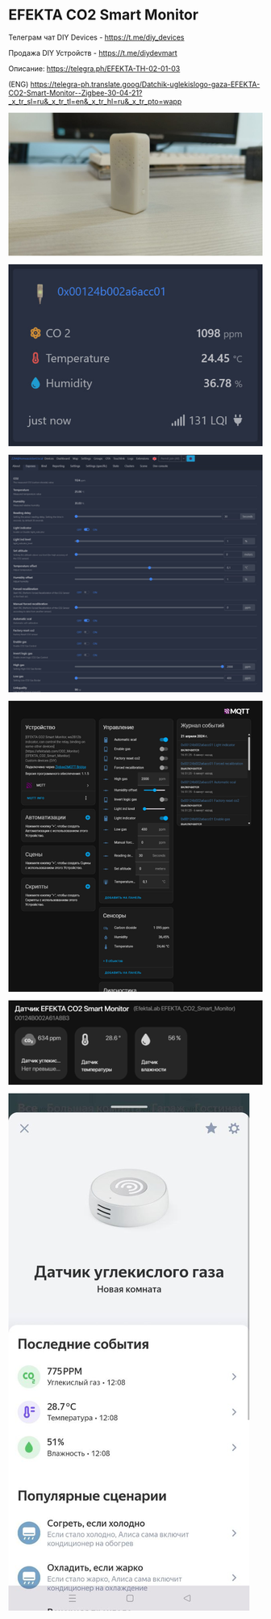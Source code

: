 # EFEKTA CO2 Smart Monitor

Телеграм чат DIY Devices - https://t.me/diy_devices

Продажа DIY Устройств - https://t.me/diydevmart

Описание: https://telegra.ph/EFEKTA-TH-02-01-03

(ENG) https://telegra-ph.translate.goog/Datchik-uglekislogo-gaza-EFEKTA-CO2-Smart-Monitor--Zigbee-30-04-21?_x_tr_sl=ru&_x_tr_tl=en&_x_tr_hl=ru&_x_tr_pto=wapp


![EFEKTA CO2 Smart Monitor](https://raw.githubusercontent.com/smartboxchannel/EFEKTA-CO2-Smart-Monitor/main/Images/8ca8715e30c57416625a2.jpg) 

![EFEKTA CO2 Smart Monitor](https://raw.githubusercontent.com/smartboxchannel/EFEKTA-CO2-Smart-Monitor/main/Images/7440d382e294a6f9953fa.png) 

![EFEKTA CO2 Smart Monitor](https://raw.githubusercontent.com/smartboxchannel/EFEKTA-CO2-Smart-Monitor/main/Images/5e139564f552d2e655552.png) 

![EFEKTA CO2 Smart Monitor](https://raw.githubusercontent.com/smartboxchannel/EFEKTA-CO2-Smart-Monitor/main/Images/2058236735d46ae078950.png) 

![EFEKTA CO2 Smart Monitor](https://raw.githubusercontent.com/smartboxchannel/EFEKTA-CO2-Smart-Monitor/main/Images/01.png) 

![EFEKTA CO2 Smart Monitor](https://raw.githubusercontent.com/smartboxchannel/EFEKTA-CO2-Smart-Monitor/main/Images/05.jpg) 


